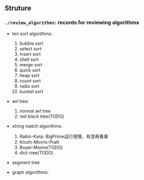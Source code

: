 ## Struture
### `./review_algorithms`: records for reviewing algorithms
* ten sort algorithms:
    
    1. bubble sort
    2. select sort
    3. insert sort
    4. shell sort
    5. merge sort
    6. quick sort
    7. heap sort
    8. count sort
    9. radix sort
    10. bucket sort

* avl tree:

    1. normal avl tree
    2. red black tree(TODO)

* string match algorithms:

    1. Rabin-Karp: BigPrime运行很慢，有空再看看
    2. Knuth-Morris-Pratt
    3. Boyer-Moore(TODO)
    4. dict-tree(TODO)

* segment tree

* graph algorithms: